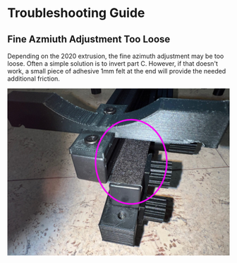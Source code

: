 # Troubleshooting Guide

## Fine Azmiuth Adjustment Too Loose

Depending on the 2020 extrusion, the fine azimuth adjustment may be too loose.  Often a simple solution is to invert part C.  However, if that doesn't work, a small piece of adhesive 1mm felt at the end will provide the needed additional friction.

![Felt Pad](images/troubleshooting1.jpg)

